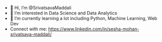 - 👋 Hi, I’m @SrivatsavaMaddali
- 👀 I’m interested in Data Science and Data Analytics
- 🌱 I’m currently learning a lot including Python, Machine Learning, Web Dev
- Connect with me:
https://www.linkedin.com/in/sesha-mohan-srivatsava-maddali/
<!---
SrivatsavaMaddali/SrivatsavaMaddali is a ✨ special ✨ repository because its `README.md` (this file) appears on your GitHub profile.
You can click the Preview link to take a look at your changes.
--->

